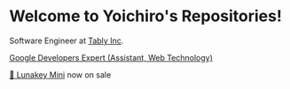 # Welcome to Yoichiro's Repositories!

Software Engineer at [Tably Inc](https://tably.rocks).

[Google Developers Expert (Assistant, Web Technology)](https://developers.google.com/community/experts/directory/profile/profile-yoichiro-tanaka)

[🌙 Lunakey Mini](https://kochikeyboard.stores.jp/items/605ab0a6baeb3a0ff29252a2) now on sale
